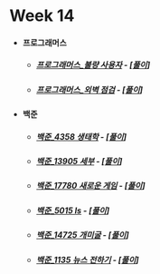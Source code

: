# Week 14

- #### 프로그래머스

  - ##### [프로그래머스_불량 사용자](https://programmers.co.kr/learn/courses/30/lessons/64064) - [[풀이](https://github.com/catch4/Song/blob/master/2020/week14/bad_user.cpp)]
  
  - ##### [프로그래머스_외벽 점검](https://programmers.co.kr/learn/courses/30/lessons/60062) - [[풀이](https://github.com/catch4/Song/blob/master/2020/week14/wall_inspection.cpp)]

- #### 백준

  - ##### [백준_4358 생태학](https://www.acmicpc.net/problem/4358) - [[풀이](https://github.com/catch4/Song/blob/master/2020/week14/4358_ecology.cpp)]

  - ##### [백준_13905 세부](https://www.acmicpc.net/problem/13905) - [[풀이](https://github.com/catch4/Song/blob/master/2020/week14/13905_cebu.cpp)]

  - ##### [백준_17780 새로운 게임](https://www.acmicpc.net/problem/17780) - [[풀이](https://github.com/catch4/Song/blob/master/2020/week14/17780_new_game.cpp)]

  - ##### [백준_5015 ls](https://www.acmicpc.net/problem/5015) - [[풀이](https://github.com/catch4/Song/blob/master/2020/week14/5015_ls.cpp)]

  - ##### [백준_14725 개미굴](https://www.acmicpc.net/problem/14725) - [[풀이](https://github.com/catch4/Song/blob/master/2020/week14/14725_Ant_colony.cpp)]

  - ##### [백준_1135 뉴스 전하기](https://www.acmicpc.net/problem/1135) - [[풀이](https://github.com/catch4/Song/blob/master/2020/week14/1135_news.cpp)]